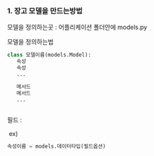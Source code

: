 ### 1. 장고 모델을 만드는방법



모델을 정의하는곳 : 어플리케이션 폴더안에 models.py



모델을 정의하는법

```python
class 모델이름(models.Model):
   속성
   속성 
   ...

   메서드
   메서드
   ... 
   
```

필드 : 

​	ex) 

```python
속성이름 = models.데이터타입(필드옵션)
```

